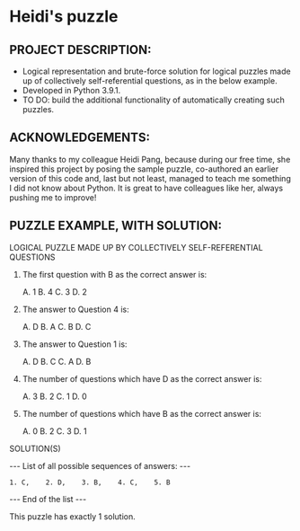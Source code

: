 # Heidi's puzzle


PROJECT DESCRIPTION:
--------------------
- Logical representation and brute-force solution for logical puzzles made up of collectively self-referential questions, as in the below example.
- Developed in Python 3.9.1.
- TO DO: build the additional functionality of automatically creating such puzzles.


ACKNOWLEDGEMENTS:
-----------------
Many thanks to my colleague Heidi Pang, because during our free time, she inspired this project by posing the sample puzzle, co-authored an earlier version of this code and, last but not least, managed to teach me something I did not know about Python.
It is great to have colleagues like her, always pushing me to improve!


PUZZLE EXAMPLE, WITH SOLUTION:
------------------------------
LOGICAL PUZZLE MADE UP BY COLLECTIVELY SELF-REFERENTIAL QUESTIONS

1. The first question with B as the correct answer is:

    A. 1     B. 4     C. 3     D. 2

2. The answer to Question 4 is:

    A. D     B. A     C. B     D. C

3. The answer to Question 1 is:

    A. D     B. C     C. A     D. B

4. The number of questions which have D as the correct answer is:

    A. 3     B. 2     C. 1     D. 0

5. The number of questions which have B as the correct answer is:

    A. 0     B. 2     C. 3     D. 1

SOLUTION(S)

--- List of all possible sequences of answers: ---

    1. C,    2. D,    3. B,    4. C,    5. B

--- End of the list ---

This puzzle has exactly 1 solution.
